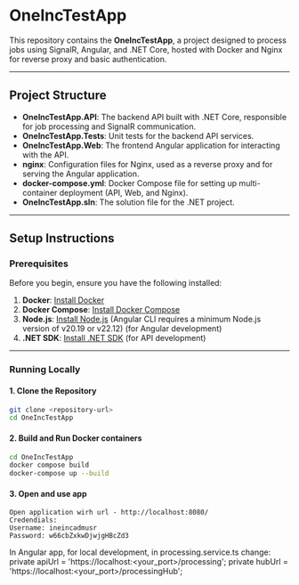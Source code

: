 # OneIncTestApp

This repository contains the **OneIncTestApp**, a project designed to process jobs using SignalR, Angular, and .NET Core, hosted with Docker and Nginx for reverse proxy and basic authentication.

---

## **Project Structure**

- **OneIncTestApp.API**: The backend API built with .NET Core, responsible for job processing and SignalR communication.
- **OneIncTestApp.Tests**: Unit tests for the backend API services.
- **OneIncTestApp.Web**: The frontend Angular application for interacting with the API.
- **nginx**: Configuration files for Nginx, used as a reverse proxy and for serving the Angular application.
- **docker-compose.yml**: Docker Compose file for setting up multi-container deployment (API, Web, and Nginx).
- **OneIncTestApp.sln**: The solution file for the .NET project.

---

## **Setup Instructions**

### **Prerequisites**

Before you begin, ensure you have the following installed:
1. **Docker**: [Install Docker](https://www.docker.com/)
2. **Docker Compose**: [Install Docker Compose](https://docs.docker.com/compose/install/)
3. **Node.js**: [Install Node.js](https://nodejs.org/) (Angular CLI requires a minimum Node.js version of v20.19 or v22.12) (for Angular development)
4. **.NET SDK**: [Install .NET SDK](https://dotnet.microsoft.com/) (for API development)

---

### **Running Locally**

#### **1. Clone the Repository**
```bash
git clone <repository-url>
cd OneIncTestApp
```

#### **2. Build and Run Docker containers**
```bash
cd OneIncTestApp
docker compose build
docker-compose up --build
```

#### **3. Open and use app**
``` 
Open application wirh url - http://localhost:8080/
Credendials:
Username: ineincadmusr
Password: w66cbZxkwDjwjgHBcZd3
 ```

In Angular app, for local development, in processing.service.ts change:
private apiUrl = 'https://localhost:<your_port>/processing';
private hubUrl = 'https://localhost:<your_port>/processingHub';
